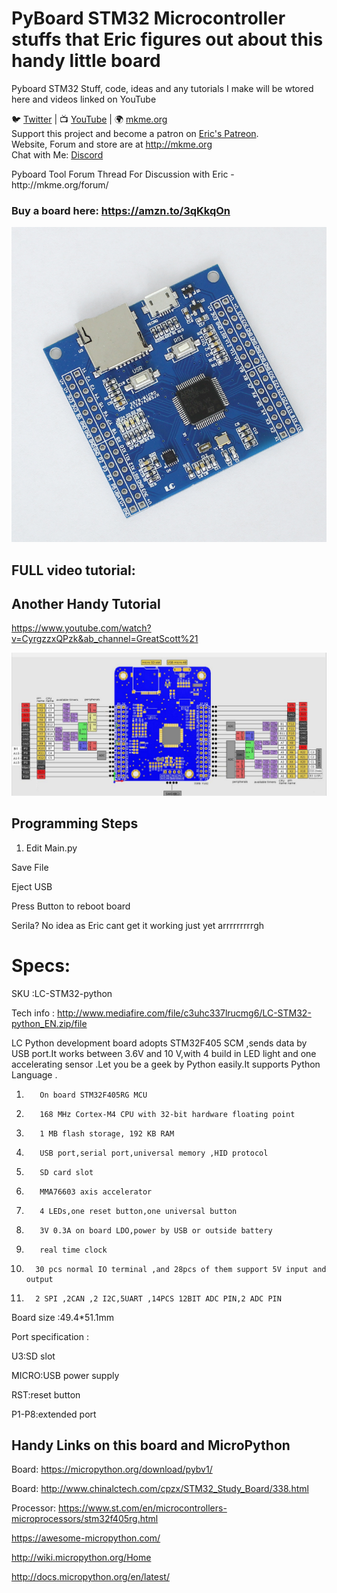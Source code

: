 # PyBoard STM32 Microcontroller stuffs that Eric figures out about this handy little board 

Pyboard STM32 Stuff, code, ideas and any tutorials I make will be wtored here and videos linked on YouTube
<p align="center">

🐦 <a href="https://twitter.com/mkmeorg">Twitter</a>
| 📺 <a href="https://www.youtube.com/mkmeorg">YouTube</a>
| 🌍 <a href="http://www.mkme.org">mkme.org</a><br>
Support this project and become a patron on <a href="http://mkme.org/patreon">Eric's Patreon</a>.<br>
Website, Forum and store are at http://mkme.org <br>
Chat with Me: <a href="https://discord.gg/j9S4Fgv">Discord</a></b>
</p>
Pyboard Tool Forum Thread For Discussion with Eric - http://mkme.org/forum/

### Buy a board here:  https://amzn.to/3qKkqOn

 <img src="https://github.com/MKme/PyBoard/blob/main/Pics/1.jpg" width="700"/>

## FULL video tutorial:


## Another Handy Tutorial

https://www.youtube.com/watch?v=CyrgzzxQPzk&ab_channel=GreatScott%21


<img src="https://github.com/MKme/PyBoard/blob/main/Pics/Pinout.PNG" width="700"/>

## Programming Steps

1. Edit Main.py

Save File

Eject USB

Press Button to reboot board

Serila?  No idea as Eric cant get it working just yet arrrrrrrrrgh


# Specs:

SKU  :LC-STM32-python

Tech   info  : http://www.mediafire.com/file/c3uhc337lrucmg6/LC-STM32-python_EN.zip/file

LC Python development board adopts STM32F405 SCM ,sends data by USB port.It works between 3.6V and 10 V,with 4 build in LED light and one accelerating sensor .Let you be a geek by Python easily.It supports Python Language .


1.        On board STM32F405RG MCU

2.        168 MHz Cortex-M4 CPU with 32-bit hardware floating point

3.        1 MB flash storage, 192 KB RAM

4.        USB port,serial port,universal memory ,HID protocol

5.        SD card slot

6.        MMA76603 axis accelerator

7.        4 LEDs,one reset button,one universal button

8.        3V 0.3A on board LDO,power by USB or outside battery

9.        real time clock

10.       30 pcs normal IO terminal ,and 28pcs of them support 5V input and output

11.       2 SPI ,2CAN ,2 I2C,5UART ,14PCS 12BIT ADC PIN,2 ADC PIN


Board size :49.4*51.1mm

Port specification  :

U3:SD slot

MICRO:USB power supply

RST:reset button

P1-P8:extended port


## Handy Links on this board and MicroPython 

Board: https://micropython.org/download/pybv1/

Board: http://www.chinalctech.com/cpzx/STM32_Study_Board/338.html

Processor:  https://www.st.com/en/microcontrollers-microprocessors/stm32f405rg.html

https://awesome-micropython.com/

http://wiki.micropython.org/Home

http://docs.micropython.org/en/latest/

